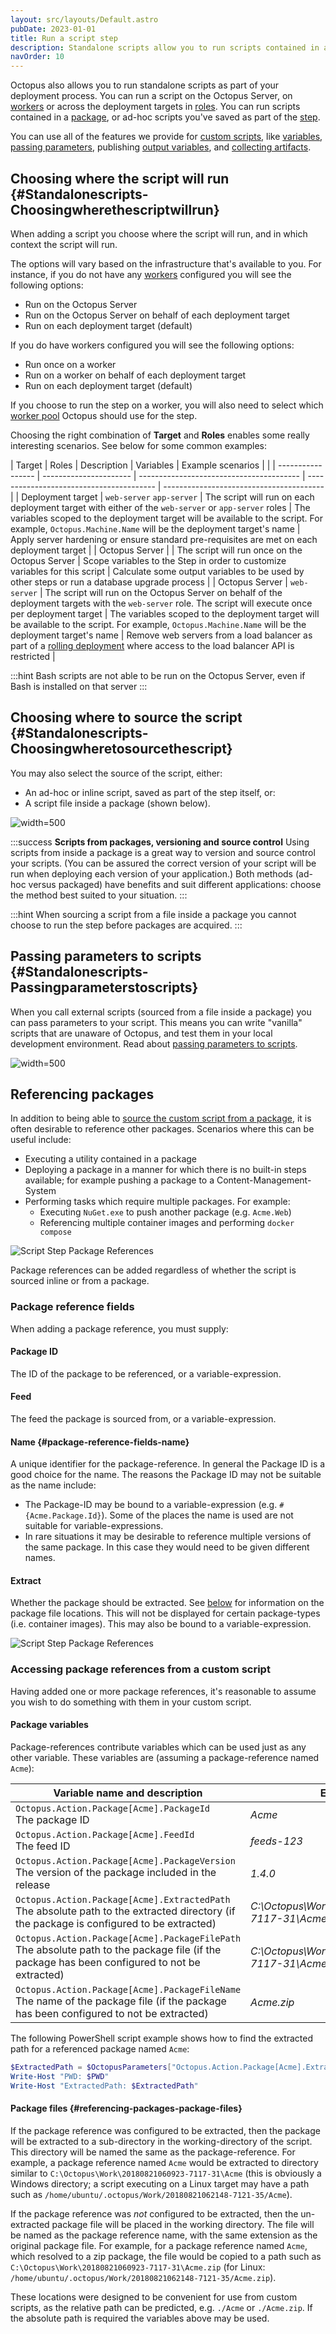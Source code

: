 ```yaml
---
layout: src/layouts/Default.astro
pubDate: 2023-01-01
title: Run a script step
description: Standalone scripts allow you to run scripts contained in a package, or ad-hoc scripts you've saved as part of the step.
navOrder: 10
---
```


Octopus also allows you to run standalone scripts as part of your deployment process. You can run a script on the Octopus Server, on [workers](/docs/infrastructure/workers/) or across the deployment targets in [roles](/docs/infrastructure/deployment-targets/#target-roles). You can run scripts contained in a [package](/docs/deployments/packages/), or ad-hoc scripts you've saved as part of the [step](/docs/projects/steps/).

You can use all of the features we provide for [custom scripts](/docs/deployments/custom-scripts/), like [variables](/docs/deployments/custom-scripts/using-variables-in-scripts/), [passing parameters](/docs/deployments/custom-scripts/passing-parameters-to-scripts/), publishing [output variables](/docs/deployments/custom-scripts/output-variables/), and [collecting artifacts](/docs/deployments/custom-scripts/#Customscripts-Collectingartifacts).

## Choosing where the script will run {#Standalonescripts-Choosingwherethescriptwillrun}

When adding a script you choose where the script will run, and in which context the script will run.

The options will vary based on the infrastructure that's available to you. For instance, if you do not have any [workers](/docs/infrastructure/workers/) configured you will see the following options:

 - Run on the Octopus Server
 - Run on the Octopus Server on behalf of each deployment target
 - Run on each deployment target (default)

If you do have workers configured you will see the following options:

- Run once on a worker
- Run on a worker on behalf of each deployment target
- Run on each deployment target (default)

If you choose to run the step on a worker, you will also need to select which [worker pool](/docs/infrastructure/workers/worker-pools/) Octopus should use for the step.



Choosing the right combination of **Target** and **Roles** enables some really interesting scenarios. See below for some common examples:

| Target            | Roles                  | Description                              | Variables                                | Example scenarios                        |                              |
| ----------------- | ---------------------- | ---------------------------------------- | ---------------------------------------- | ---------------------------------------- |
| Deployment target | `web-server` `app-server` | The script will run on each deployment target with either of the `web-server` or `app-server` roles | The variables scoped to the deployment target will be available to the script. For example, `Octopus.Machine.Name` will be the deployment target's name | Apply server hardening or ensure standard pre-requisites are met on each deployment target |
| Octopus Server    |                        | The script will run once on the Octopus Server | Scope variables to the Step in order to customize variables for this script | Calculate some output variables to be used by other steps or run a database upgrade process |
| Octopus Server    | `web-server`           | The script will run on the Octopus Server on behalf of the deployment targets with the `web-server` role. The script will execute once per deployment target | The variables scoped to the deployment target will be available to the script. For example, `Octopus.Machine.Name` will be the deployment target's name | Remove web servers from a load balancer as part of a [rolling deployment](/docs/deployments/patterns/rolling-deployments/) where access to the load balancer API is restricted |

:::hint
Bash scripts are not able to be run on the Octopus Server, even if Bash is installed on that server
:::

## Choosing where to source the script {#Standalonescripts-Choosingwheretosourcethescript}

You may also select the source of the script, either:

- An ad-hoc or inline script, saved as part of the step itself, or:
- A script file inside a package (shown below).

![](/docs/deployments/custom-scripts/images/script-file-in-package.png "width=500")

:::success
**Scripts from packages, versioning and source control**
Using scripts from inside a package is a great way to version and source control your scripts. (You can be assured the correct version of your script will be run when deploying each version of your application.) Both methods (ad-hoc versus packaged) have benefits and suit different applications: choose the method best suited to your situation.
:::

:::hint
When sourcing a script from a file inside a package you cannot choose to run the step before packages are acquired.
:::

## Passing parameters to scripts {#Standalonescripts-Passingparameterstoscripts}

When you call external scripts (sourced from a file inside a package) you can pass parameters to your script. This means you can write "vanilla" scripts that are unaware of Octopus, and test them in your local development environment. Read about [passing parameters to scripts](/docs/deployments/custom-scripts/passing-parameters-to-scripts/).

![](/docs/deployments/custom-scripts/images/5865636.png "width=500")

## Referencing packages

In addition to being able to [source the custom script from a package](#Standalonescripts-Choosingwheretosourcethescript), it is often desirable to reference other packages.  Scenarios where this can be useful include:

- Executing a utility contained in a package
- Deploying a package in a manner for which there is no built-in steps available; for example pushing a package to a Content-Management-System
- Performing tasks which require multiple packages.  For example:
    - Executing `NuGet.exe` to push another package (e.g. `Acme.Web`)
    - Referencing multiple container images and performing `docker compose`

![Script Step Package References](/docs/deployments/custom-scripts/images/script-step-package-references.png "width=500")

Package references can be added regardless of whether the script is sourced inline or from a package.

### Package reference fields

When adding a package reference, you must supply:

#### Package ID
The ID of the package to be referenced, or a variable-expression.

#### Feed
The feed the package is sourced from, or a variable-expression.

#### Name {#package-reference-fields-name}
A unique identifier for the package-reference. In general the Package ID is a good choice for the name. The reasons the Package ID may not be suitable as the name include:

- The Package-ID may be bound to a variable-expression (e.g. `#{Acme.Package.Id}`). Some of the places the name is used are not suitable for variable-expressions.
- In rare situations it may be desirable to reference multiple versions of the same package.  In this case they would need to be given different names.

#### Extract
Whether the package should be extracted. See [below](#referencing-packages-package-files) for information on the package file locations.
This will not be displayed for certain package-types (i.e. container images). This may also be bound to a variable-expression.

![Script Step Package References](/docs/deployments/custom-scripts/images/script-step-package-reference-add.png "width=500")

### Accessing package references from a custom script

Having added one or more package references, it's reasonable to assume you wish to do something with them in your custom script.

#### Package variables
Package-references contribute variables which can be used just as any other variable. These variables are (assuming a package-reference named `Acme`):

| Variable name and description | Example |
| ----------------------------- | ------- |
| `Octopus.Action.Package[Acme].PackageId` <br/>The package ID | *Acme* |
| `Octopus.Action.Package[Acme].FeedId` <br/>The feed ID | *feeds-123* |
| `Octopus.Action.Package[Acme].PackageVersion` <br/>The version of the package included in the release | *1.4.0* |
| `Octopus.Action.Package[Acme].ExtractedPath` <br/>The absolute path to the extracted directory (if the package is configured to be extracted) |  *C:\Octopus\Work\20210821060923-7117-31\Acme* |
| `Octopus.Action.Package[Acme].PackageFilePath` <br/>The absolute path to the package file (if the package has been configured to not be extracted) | *C:\Octopus\Work\20210821060923-7117-31\Acme.zip* |
| `Octopus.Action.Package[Acme].PackageFileName` <br/>The name of the package file (if the package has been configured to not be extracted) | *Acme.zip* |

The following PowerShell script example shows how to find the extracted path for a referenced package named `Acme`:

```powershell
$ExtractedPath = $OctopusParameters["Octopus.Action.Package[Acme].ExtractedPath"]
Write-Host "PWD: $PWD"
Write-Host "ExtractedPath: $ExtractedPath"
```

#### Package files {#referencing-packages-package-files}

If the package reference was configured to be extracted, then the package will be extracted to a sub-directory in the working-directory of the script. This directory will be named the same as the package-reference.  For example, a package reference named `Acme` would be extracted to directory similar to `C:\Octopus\Work\20180821060923-7117-31\Acme` (this is obviously a Windows directory; a script executing on a Linux target may have a path such as `/home/ubuntu/.octopus/Work/20180821062148-7121-35/Acme`).

If the package reference was _not_ configured to be extracted, then the un-extracted package file will be placed in the working directory. The file will be named as the package reference name, with the same extension as the original package file.  For example, for a package reference named `Acme`, which resolved to a zip package, the file would be copied to a path such as `C:\Octopus\Work\20180821060923-7117-31\Acme.zip` (for Linux: `/home/ubuntu/.octopus/Work/20180821062148-7121-35/Acme.zip`).

These locations were designed to be convenient for use from custom scripts, as the relative path can be predicted, e.g. `./Acme` or `./Acme.zip`.  If the absolute path is required the variables above may be used.

